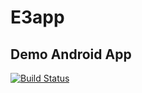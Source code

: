 # E3app
## Demo Android App

[travis-img]: https://travis-ci.org/piebat/DemoAndroid20.svg?branch=master
[travis-url]: https://travis-ci.org/piebat/DemoAndroid20

[![Build Status][travis-img]][travis-url]
